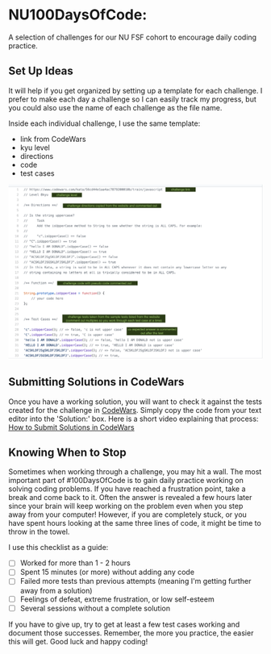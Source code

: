 # NU100DaysOfCode:
A selection of challenges for our NU FSF cohort to encourage daily coding practice.

## Set Up Ideas
 
It will help if you get organized by setting up a template for each challenge. I prefer to make each day a challenge
 so I can easily track my progress, but you could also use the name of each challenge as the file name.
 
Inside each individual challenge, I use the same template:
 - link from CodeWars
 - kyu level
 - directions
 - code
 - test cases 
 
  
![sample_set_up](images/sample_setup_for_daily_challenge.png)

## Submitting Solutions in CodeWars

Once you have a working solution, you will want to check it against the tests created for the challenge in [CodeWars](https://www.codewars.com/). Simply copy the code from your text editor into the 'Solution:' box. Here is a short video explaining that process: [How to Submit Solutions in CodeWars](https://www.youtube.com/watch?v=cDwg6-sUd3I)

## Knowing When to Stop

Sometimes when working through a challenge, you may hit a wall. The most important part of #100DaysOfCode is to gain daily practice working on solving coding problems. If you have reached a frustration point, take a break and come back to it. Often the answer is revealed a few hours later since your brain will keep working on the problem even when you step away from your computer! However, if you are completely stuck, or you have spent hours looking at the same three lines of code, it might be time to throw in the towel. 

I use this checklist as a guide:
 - [ ] Worked for more than 1 - 2 hours
 - [ ] Spent 15 minutes (or more) without adding any code
 - [ ] Failed more tests than previous attempts (meaning I'm getting further away from a solution)
 - [ ] Feelings of defeat, extreme frustration, or low self-esteem 
 - [ ] Several sessions without a complete solution
 
If you have to give up, try to get at least a few test cases working and document those successes. Remember, the more you practice, the easier this will get. Good luck and happy coding! 

